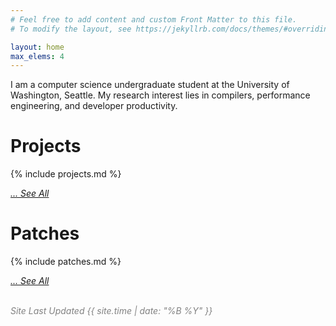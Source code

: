 ```yaml
---
# Feel free to add content and custom Front Matter to this file.
# To modify the layout, see https://jekyllrb.com/docs/themes/#overriding-theme-defaults

layout: home
max_elems: 4
---
```


I am a computer science undergraduate student at the University of Washington, Seattle.  My research interest lies in compilers, performance engineering, and developer productivity.

# Projects

{% include projects.md %}

*[... See All](/projects)*

# Patches

{% include patches.md %}

*[... See All](/patches)*

<br>
<em style="color: #828282;">Site Last Updated {{ site.time | date: "%B %Y" }}</em>
